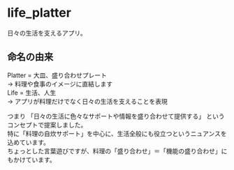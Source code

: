 # life_platter
日々の生活を支えるアプリ。  

## 命名の由来
Platter = 大皿、盛り合わせプレート  
 → 料理や食事のイメージに直結します  
Life = 生活、人生   
  → アプリが料理だけでなく日々の生活を支えることを表現

つまり 「日々の生活に色々なサポートや情報を盛り合わせて提供する」 というコンセプトで提案しました。  
特に「料理の自炊サポート」を中心に、生活全般にも役立つというニュアンスを込めています。   
ちょっとした言葉遊びですが、料理の「盛り合わせ」＝「機能の盛り合わせ」にもかけています。
